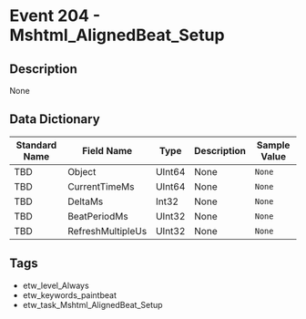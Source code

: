 # Event 204 - Mshtml_AlignedBeat_Setup

## Description
None

## Data Dictionary
|Standard Name|Field Name|Type|Description|Sample Value|
|---|---|---|---|---|
|TBD|Object|UInt64|None|`None`|
|TBD|CurrentTimeMs|UInt64|None|`None`|
|TBD|DeltaMs|Int32|None|`None`|
|TBD|BeatPeriodMs|UInt32|None|`None`|
|TBD|RefreshMultipleUs|UInt32|None|`None`|

## Tags
* etw_level_Always
* etw_keywords_paintbeat
* etw_task_Mshtml_AlignedBeat_Setup